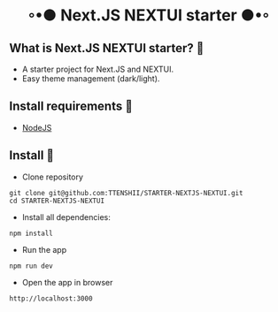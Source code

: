 <h1 align="center">◦•● Next.JS NEXTUI starter ●•◦</h1>

## What is Next.JS NEXTUI starter? :bookmark_tabs:

- A starter project for Next.JS and NEXTUI.
- Easy theme management (dark/light).

## Install requirements :flower_playing_cards:
- [NodeJS](https://nodejs.org/en/download/)

## Install :flags:

- Clone repository
```
git clone git@github.com:TTENSHII/STARTER-NEXTJS-NEXTUI.git
cd STARTER-NEXTJS-NEXTUI
```

- Install all dependencies:
```
npm install
```

- Run the app
```
npm run dev
```

- Open the app in browser
```
http://localhost:3000
```
